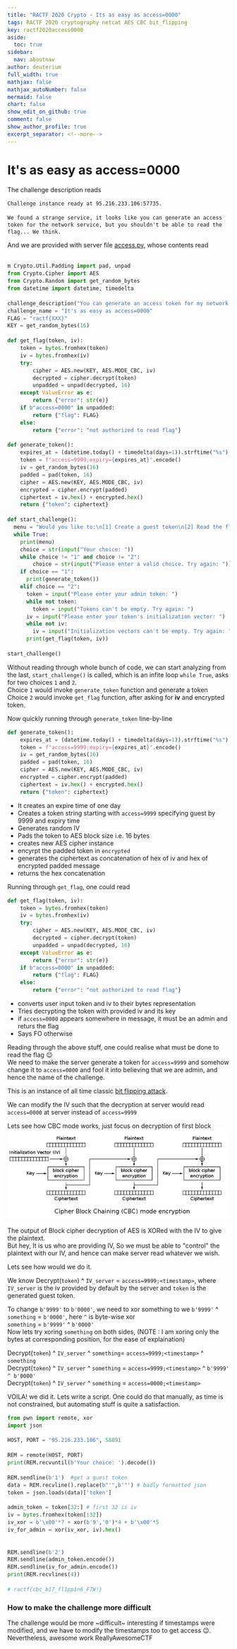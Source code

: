 ```yaml
---
title: "RACTF 2020 Crypto - Its as easy as access=0000"
tags: RACTF 2020 cryptography netcat AES CBC bit_flipping
key: ractf2020access0000
aside:
  toc: true
sidebar:
  nav: aboutnav
author: deuterium
full_width: true
mathjax: false
mathjax_autoNumber: false
mermaid: false
chart: false
show_edit_on_github: true
comment: false
show_author_profile: true
excerpt_separator: <!--more-->
---
```


# It's as easy as access=0000

The challenge description reads
```
Challenge instance ready at 95.216.233.106:57735.

We found a strange service, it looks like you can generate an access token for the network service, but you shouldn't be able to read the flag... We think.
```

And we are provided with server file [access.py](access.py), whose contents read
```python

m Crypto.Util.Padding import pad, unpad
from Crypto.Cipher import AES
from Crypto.Random import get_random_bytes
from datetime import datetime, timedelta

challenge_description("You can generate an access token for my network service, but you shouldn't be able to read the flag... I think.")
challenge_name = "It's as easy as access=0000"
FLAG = "ractf{XXX}"
KEY = get_random_bytes(16)

def get_flag(token, iv):
    token = bytes.fromhex(token)
    iv = bytes.fromhex(iv)
    try:
        cipher = AES.new(KEY, AES.MODE_CBC, iv)
        decrypted = cipher.decrypt(token)
        unpadded = unpad(decrypted, 16)
    except ValueError as e:
        return {"error": str(e)}
    if b"access=0000" in unpadded:
        return {"flag": FLAG}
    else:
        return {"error": "not authorized to read flag"}

def generate_token():
    expires_at = (datetime.today() + timedelta(days=1)).strftime("%s")
    token = f"access=9999;expiry={expires_at}".encode()
    iv = get_random_bytes(16)
    padded = pad(token, 16)
    cipher = AES.new(KEY, AES.MODE_CBC, iv)
    encrypted = cipher.encrypt(padded)
    ciphertext = iv.hex() + encrypted.hex()
    return {"token": ciphertext}

def start_challenge():
  menu = "Would you like to:\n[1] Create a guest token\n[2] Read the flag"
  while True:
    print(menu)
    choice = str(input("Your choice: "))
    while choice != "1" and choice != "2":
        choice = str(input("Please enter a valid choice. Try again: "))
    if choice == "1":
      print(generate_token())
    elif choice == "2":
      token = input("Please enter your admin token: ")
      while not token:
        token = input("Tokens can't be empty. Try again: ")
      iv = input("Please enter your token's initialization vector: ")
      while not iv:
        iv = input("Initialization vectors can't be empty. Try again: ")
      print(get_flag(token, iv))

start_challenge()
```
Without reading through whole bunch of code, we can start analyzing from the last, `start_challenge()` is called, which is an infite loop `while True`,
asks for two choices `1` and `2`.  
Choice `1` would invoke `generate_token` function and generate a token  
Choice `2` would invoke `get_flag` function, after asking for **iv** and encrypted token.  

Now quickly running through `generate_token` line-by-line
```python
def generate_token():
    expires_at = (datetime.today() + timedelta(days=1)).strftime("%s")
    token = f"access=9999;expiry={expires_at}".encode()
    iv = get_random_bytes(16)
    padded = pad(token, 16)
    cipher = AES.new(KEY, AES.MODE_CBC, iv)
    encrypted = cipher.encrypt(padded)
    ciphertext = iv.hex() + encrypted.hex()
    return {"token": ciphertext}
```
  * It creates an expire time of one day
  * Creates a token string starting with `access=9999` specifying guest by 9999 and expiry time
  * Generates random IV
  * Pads the token to AES block size i.e. 16 bytes
  * creates new AES cipher instance
  * encyrpt the padded token in `encrypted`
  * generates the ciphertext as concatenation of hex of iv and hex of encrypted padded message
  * returns the hex concatenation

Running through `get_flag`, one could read
```python
def get_flag(token, iv):
    token = bytes.fromhex(token)
    iv = bytes.fromhex(iv)
    try:
        cipher = AES.new(KEY, AES.MODE_CBC, iv)
        decrypted = cipher.decrypt(token)
        unpadded = unpad(decrypted, 16)
    except ValueError as e:
        return {"error": str(e)}
    if b"access=0000" in unpadded:
        return {"flag": FLAG}
    else:
        return {"error": "not authorized to read flag"}
```
  * converts user input token and iv to their bytes representation
  * Tries decrypting the token with provided iv and its key
  * if `access=0000` appears somewhere in message, it must be an admin and returs the flag
  * Says FO otherwise

Reading through the above stuff, one could realise what must be done to read the flag :wink:  
We need to make the server generate a token for `access=9999` and somehow change it to `access=0000` and fool it into believing that we are admin, and hence the name of the challenge.

This is an instance of all time classic [bit flipping attack](https://en.wikipedia.org/wiki/Bit-flipping_attack).

We can modify the IV such that the decryption at server would read `access=0000` at server instead of `access=9999`

Lets see how CBC mode works, just focus on decryption of first block
![](CBC_MODE.png)

The output of Block cipher decryption of AES is XORed with the IV to give the plaintext.  
But hey, It is us who are providing IV, So we must be able to "control" the plaintext with our IV, and hence can make server read whatever we wish. 

Lets see how would we do it.

We know Decrypt(`token`) ^ `IV_server` = `access=9999;<timestamp>`, where `IV_server` is the iv provided by default by the server and `token` is the generated guest token.

To change `b'9999'` to `b'0000'`, we need to xor something to we
`b'9999'` ^ `something` = `b'0000'`, here `^` is byte-wise xor  
`something` = `b'9999'` ^ `b'0000'`  
Now lets try xoring `something` on both sides, (NOTE : I am xoring only the bytes at corresponding position, for the ease of explaination)     

Decrypt(`token`) ^ `IV_server` ^ `something`= `access=9999;<timestamp>` ^ `something`  
Decrypt(`token`) ^ `IV_server` ^ `something` = `access=9999;<timestamp>` ^ `b'9999' ^ b'0000'`  
Decrypt(`token`) ^ `IV_server` ^ `something` = `access=0000;<timestamp>`

VOILA! we did it. Lets write a script.
One could do that manually, as time is not constrained, but automating stuff is quite a satisfaction.

```python
from pwn import remote, xor
import json

HOST, PORT = "95.216.233.106", 58891

REM = remote(HOST, PORT)
print(REM.recvuntil(b'Your choice: ').decode())

REM.sendline(b'1')  #get a guest token
data = REM.recvline().replace(b"'",b'"') # badly formatted json
token = json.loads(data)['token']

admin_token = token[32:] # first 32 is iv
iv = bytes.fromhex(token[:32])
iv_xor = b'\x00'*7 + xor(b'9','0')*4 + b'\x00'*5
iv_for_admin = xor(iv_xor, iv).hex()


REM.sendline(b'2')
REM.sendline(admin_token.encode())
REM.sendline(iv_for_admin.encode())
print(REM.recvlines(4))

# ractf{cbc_b17_fl1pp1n6_F7W!}
```

### How to make the challenge more difficult
The challenge would be more ~difficult~ interesting if timestamps were modified, and we have to modify the timestamps too to get access :wink:.  
Nevertheless, awesome work ReallyAwesomeCTF

